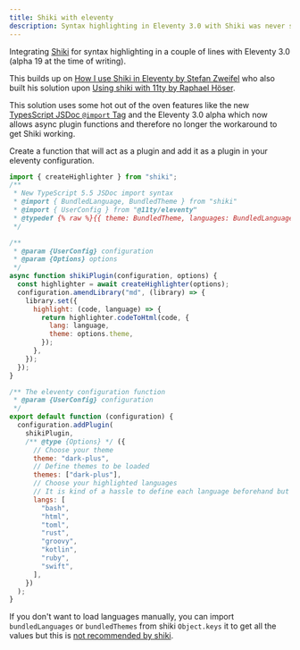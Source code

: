 ```yaml
---
title: Shiki with eleventy
description: Syntax highlighting in Eleventy 3.0 with Shiki was never simpler than this
---
```


Integrating [Shiki](https://shiki.matsu.io/) for syntax highlighting in a couple of lines with Eleventy 3.0 (alpha 19 at the time of writing).

This builds up on [How I use Shiki in Eleventy by Stefan Zweifel](https://stefanzweifel.dev/posts/2024/06/03/how-i-use-shiki-in-eleventy/) who also built his solution upon [Using shiki with 11ty by Raphael Höser](https://www.hoeser.dev/blog/2023-02-07-eleventy-shiki-simple/).

This solution uses some hot out of the oven features like the new [TypesScript JSDoc `@import` Tag](https://www.typescriptlang.org/docs/handbook/release-notes/typescript-5-5.html#the-jsdoc-import-tag) and the Eleventy 3.0 alpha which now allows async plugin functions and therefore no longer the workaround to get Shiki working.

Create a function that will act as a plugin and add it as a plugin in your eleventy configuration.

```js
import { createHighlighter } from "shiki";
/**
 * New TypeScript 5.5 JSDoc import syntax
 * @import { BundledLanguage, BundledTheme } from "shiki"
 * @import { UserConfig } from "@11ty/eleventy"
 * @typedef {% raw %}{{ theme: BundledTheme, languages: BundledLanguage[], themes: BundledTheme[] }}{% endraw %} Options
 */

/**
 * @param {UserConfig} configuration
 * @param {Options} options
 */
async function shikiPlugin(configuration, options) {
  const highlighter = await createHighlighter(options);
  configuration.amendLibrary("md", (library) => {
    library.set({
      highlight: (code, language) => {
        return highlighter.codeToHtml(code, {
          lang: language,
          theme: options.theme,
        });
      },
    });
  });
}

/** The eleventy configuration function
 * @param {UserConfig} configuration
 */
export default function (configuration) {
  configuration.addPlugin(
    shikiPlugin,
    /** @type {Options} */ ({
      // Choose your theme
      theme: "dark-plus",
      // Define themes to be loaded
      themes: ["dark-plus"],
      // Choose your highlighted languages
      // It is kind of a hassle to define each language beforehand but at least this doesn't silently break highlighting
      langs: [
        "bash",
        "html",
        "toml",
        "rust",
        "groovy",
        "kotlin",
        "ruby",
        "swift",
      ],
    })
  );
}
```

If you don't want to load languages manually, you can import `bundledLanguages` or `bundledThemes` from shiki `Object.keys` it to get all the values but this is [not recommended by shiki](https://shiki.matsu.io/guide/install#highlighter-usage).
